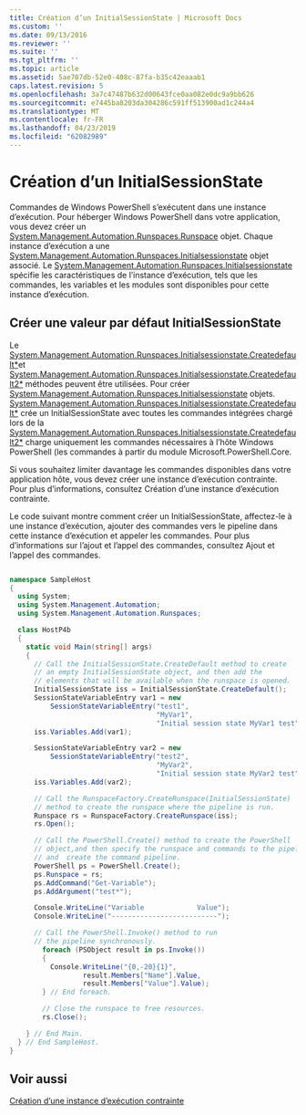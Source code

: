 ```yaml
---
title: Création d’un InitialSessionState | Microsoft Docs
ms.custom: ''
ms.date: 09/13/2016
ms.reviewer: ''
ms.suite: ''
ms.tgt_pltfrm: ''
ms.topic: article
ms.assetid: 5ae707db-52e0-408c-87fa-b35c42eaaab1
caps.latest.revision: 5
ms.openlocfilehash: 3a7c47487b632d00643fce0aa082e0dc9a9bb626
ms.sourcegitcommit: e7445ba8203da304286c591ff513900ad1c244a4
ms.translationtype: MT
ms.contentlocale: fr-FR
ms.lasthandoff: 04/23/2019
ms.locfileid: "62082989"
---
```

# <a name="creating-an-initialsessionstate"></a>Création d’un InitialSessionState

Commandes de Windows PowerShell s’exécutent dans une instance d’exécution. Pour héberger Windows PowerShell dans votre application, vous devez créer un [System.Management.Automation.Runspaces.Runspace](/dotnet/api/System.Management.Automation.Runspaces.Runspace) objet. Chaque instance d’exécution a une [System.Management.Automation.Runspaces.Initialsessionstate](/dotnet/api/System.Management.Automation.Runspaces.InitialSessionState) objet associé. Le [System.Management.Automation.Runspaces.Initialsessionstate](/dotnet/api/System.Management.Automation.Runspaces.InitialSessionState) spécifie les caractéristiques de l’instance d’exécution, tels que les commandes, les variables et les modules sont disponibles pour cette instance d’exécution.

## <a name="create-a-default-initialsessionstate"></a>Créer une valeur par défaut InitialSessionState

 Le [System.Management.Automation.Runspaces.Initialsessionstate.Createdefault*](/dotnet/api/System.Management.Automation.Runspaces.InitialSessionState.CreateDefault)et [System.Management.Automation.Runspaces.Initialsessionstate.Createdefault2*](/dotnet/api/System.Management.Automation.Runspaces.InitialSessionState.CreateDefault2) méthodes peuvent être utilisées. Pour créer [System.Management.Automation.Runspaces.Initialsessionstate](/dotnet/api/System.Management.Automation.Runspaces.InitialSessionState) objets. [System.Management.Automation.Runspaces.Initialsessionstate.Createdefault*](/dotnet/api/System.Management.Automation.Runspaces.InitialSessionState.CreateDefault) crée un InitialSessionState avec toutes les commandes intégrées chargé lors de la [ System.Management.Automation.Runspaces.Initialsessionstate.Createdefault2*](/dotnet/api/System.Management.Automation.Runspaces.InitialSessionState.CreateDefault2) charge uniquement les commandes nécessaires à l’hôte Windows PowerShell (les commandes à partir du module Microsoft.PowerShell.Core.

 Si vous souhaitez limiter davantage les commandes disponibles dans votre application hôte, vous devez créer une instance d’exécution contrainte. Pour plus d’informations, consultez Création d’une instance d’exécution contrainte.

 Le code suivant montre comment créer un InitialSessionState, affectez-le à une instance d’exécution, ajouter des commandes vers le pipeline dans cette instance d’exécution et appeler les commandes. Pour plus d’informations sur l’ajout et l’appel des commandes, consultez Ajout et l’appel des commandes.

```csharp

namespace SampleHost
{
  using System;
  using System.Management.Automation;
  using System.Management.Automation.Runspaces;

  class HostP4b
  {
    static void Main(string[] args)
    {
      // Call the InitialSessionState.CreateDefault method to create
      // an empty InitialSessionState object, and then add the
      // elements that will be available when the runspace is opened.
      InitialSessionState iss = InitialSessionState.CreateDefault();
      SessionStateVariableEntry var1 = new
          SessionStateVariableEntry("test1",
                                    "MyVar1",
                                    "Initial session state MyVar1 test");
      iss.Variables.Add(var1);

      SessionStateVariableEntry var2 = new
          SessionStateVariableEntry("test2",
                                    "MyVar2",
                                    "Initial session state MyVar2 test");
      iss.Variables.Add(var2);

      // Call the RunspaceFactory.CreateRunspace(InitialSessionState)
      // method to create the runspace where the pipeline is run.
      Runspace rs = RunspaceFactory.CreateRunspace(iss);
      rs.Open();

      // Call the PowerShell.Create() method to create the PowerShell
      // object,and then specify the runspace and commands to the pipeline.
      // and  create the command pipeline.
      PowerShell ps = PowerShell.Create();
      ps.Runspace = rs;
      ps.AddCommand("Get-Variable");
      ps.AddArgument("test*");

      Console.WriteLine("Variable             Value");
      Console.WriteLine("--------------------------");

      // Call the PowerShell.Invoke() method to run
      // the pipeline synchronously.
        foreach (PSObject result in ps.Invoke())
        {
          Console.WriteLine("{0,-20}{1}",
                  result.Members["Name"].Value,
                  result.Members["Value"].Value);
        } // End foreach.

        // Close the runspace to free resources.
        rs.Close();

    } // End Main.
  } // End SampleHost.
}
```

## <a name="see-also"></a>Voir aussi

 [Création d’une instance d’exécution contrainte](./creating-a-constrained-runspace.md)
